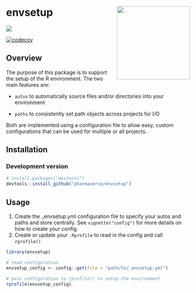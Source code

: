 
<!-- README.md is generated from README.Rmd. Please edit that file -->

# envsetup <img src='man/figures/logo.png' align="right" height="200" style="float:right; height:200px;" />

<!-- badges: start -->

[<img src="http://pharmaverse.org/shields/envsetup.svg">](https://pharmaverse.org)

<!-- [![CRAN status](https://www.r-pkg.org/badges/version/envsetup)](https://CRAN.R-project.org/package=envsetup) -->

[![codecov](https://codecov.io/gh/pharmaverse/envsetup/branch/main/graph/badge.svg)](https://app.codecov.io/gh/pharmaverse/envsetup?branch=main)

<!-- badges: end -->

## Overview

The purpose of this package is to support the setup of the R
environment. The two main features are:

-   `autos` to automatically source files and/or directories into your
    environment

-   `paths` to consistently set path objects across projects for I/O

Both are implemented using a configuration file to allow easy, custom
configurations that can be used for multiple or all projects.

## Installation

### Development version

``` r
# install.packages("devtools")
devtools::install_github("pharmaverse/envsetup")
```

## Usage

1.  Create the \_envsetup.yml configuration file to specify your autos
    and paths and store centrally. See `vignette("config")` for more
    details on how to create your config.
2.  Create or update your `.Rprofile` to read in the config and call
    `rprofile()`

``` r
library(envsetup)

# read configuration
envsetup_config <- config::get(file = "path/to/_envsetup.yml")

# pass configuration to rprofile() to setup the environment
rprofile(envsetup_config)
```
